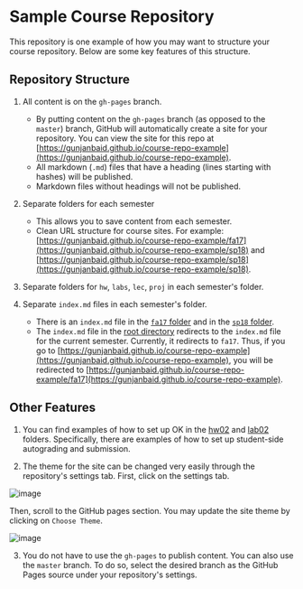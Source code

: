 # Sample Course Repository

This repository is one example of how you may want to structure your course repository. Below are some key features of this structure.

## Repository Structure 

1. All content is on the `gh-pages` branch. 
    * By putting content on the `gh-pages` branch (as opposed to the `master`) branch, GitHub will automatically create a site for your 
    repository. You can view the site for this repo at 
    [https://gunjanbaid.github.io/course-repo-example](https://gunjanbaid.github.io/course-repo-example).
    * All markdown (`.md`) files that have a heading (lines starting with hashes) will be published.
    * Markdown files without headings will not be published.

1. Separate folders for each semester
    * This allows you to save content from each semester.
    * Clean URL structure for course sites. For example: [https://gunjanbaid.github.io/course-repo-example/fa17](https://gunjanbaid.github.io/course-repo-example/sp18) 
    and [https://gunjanbaid.github.io/course-repo-example/sp18](https://gunjanbaid.github.io/course-repo-example/sp18).
    
1. Separate folders for `hw`, `labs`, `lec`, `proj` in each semester's folder.

1. Separate `index.md` files in each semester's folder.
    * There is an `index.md` file in the [`fa17` folder](https://github.com/gunjanbaid/course-repo-example/tree/master/fa17) and 
    in the [`sp18` folder](https://github.com/gunjanbaid/course-repo-example/tree/master/sp18). 
    * The `index.md` file in the [root directory](https://github.com/gunjanbaid/course-repo-example/tree/master) redirects to the
    `index.md` file for the current semester. Currently, it redirects to `fa17`. Thus, if you go to 
    [https://gunjanbaid.github.io/course-repo-example](https://gunjanbaid.github.io/course-repo-example), you will be redirected to 
    [https://gunjanbaid.github.io/course-repo-example/fa17](https://gunjanbaid.github.io/course-repo-example).
    
## Other Features

1. You can find examples of how to set up OK in the [hw02](https://github.com/gunjanbaid/course-repo-example/tree/gh-pages/fa17/hw/hw02) and [lab02](https://github.com/gunjanbaid/course-repo-example/tree/gh-pages/fa17/lab/lab02) folders. 
Specifically, there are examples of how to set up student-side autograding and submission.
 
2. The theme for the site can be changed very easily through the repository's settings tab. First, click on the settings tab.

![image](https://user-images.githubusercontent.com/8205702/32854106-68c96dba-c9f2-11e7-8550-ce92ecd57495.png)

Then, scroll to the GitHub pages section. You may update the site theme by clicking on `Choose Theme`.

![image](https://user-images.githubusercontent.com/8205702/32854062-48de0f38-c9f2-11e7-893c-0308db455b74.png)

3. You do not have to use the `gh-pages` to publish content. You can also use the `master` branch. 
To do so, select the desired branch as the GitHub Pages source under your repository's settings.
    
